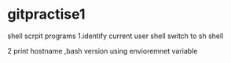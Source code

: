 # gitpractise1
shell scrpit programs 
1.identify current user shell 
switch to sh shell

2 print hostname ,bash version using envioremnet variable 
